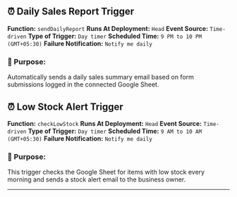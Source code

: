 <!-- Document the triggers you’ve set (e.g., run every night at 10 PM): -->

## ⏰ Daily Sales Report Trigger

**Function:** `sendDailyReport`
**Runs At Deployment:** `Head`
**Event Source:** `Time-driven`
**Type of Trigger:** `Day timer`
**Scheduled Time:** `9 PM to 10 PM (GMT+05:30)`
**Failure Notification:** `Notify me daily`

### 📌 Purpose:

Automatically sends a daily sales summary email based on form submissions logged in the connected Google Sheet.


## ⏰ Low Stock Alert Trigger

**Function:** `checkLowStock`
**Runs At Deployment:** `Head`
**Event Source:** `Time-driven`
**Type of Trigger:** `Day timer`
**Scheduled Time:** `9 AM to 10 AM (GMT+05:30)`
**Failure Notification:** `Notify me daily`

### 📌 Purpose:

This trigger checks the Google Sheet for items with low stock every morning and sends a stock alert email to the business owner.

---
